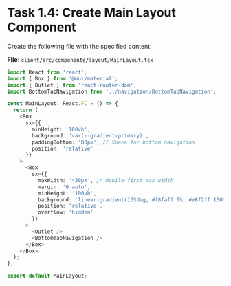 # Task 1.4: Create Main Layout Component

Create the following file with the specified content:

**File**: `client/src/components/layout/MainLayout.tsx`
```typescript
import React from 'react';
import { Box } from '@mui/material';
import { Outlet } from 'react-router-dom';
import BottomTabNavigation from '../navigation/BottomTabNavigation';

const MainLayout: React.FC = () => {
  return (
    <Box
      sx={{
        minHeight: '100vh',
        background: 'var(--gradient-primary)',
        paddingBottom: '80px', // Space for bottom navigation
        position: 'relative'
      }}
    >
      <Box
        sx={{
          maxWidth: '430px', // Mobile-first max width
          margin: '0 auto',
          minHeight: '100vh',
          background: 'linear-gradient(135deg, #f8faff 0%, #e8f2ff 100%)',
          position: 'relative',
          overflow: 'hidden'
        }}
      >
        <Outlet />
        <BottomTabNavigation />
      </Box>
    </Box>
  );
};

export default MainLayout;

